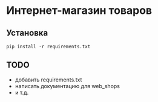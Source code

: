 # Интернет-магазин товаров

## Установка

```
pip install -r requirements.txt
```

## TODO

* добавить requirements.txt
* написать документацию для web_shops
* и т.д.
